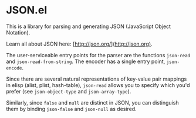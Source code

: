 # JSON.el


This is a library for parsing and generating JSON (JavaScript Object
Notation).

Learn all about JSON here: [http://json.org/](http://json.org).

The user-serviceable entry points for the parser are the functions
`json-read` and `json-read-from-string`. The encoder has a single
entry point, `json-encode`.

Since there are several natural representations of key-value pair
mappings in elisp (alist, plist, hash-table), `json-read` allows you
to specify which you'd prefer (see `json-object-type` and
`json-array-type`).

Similarly, since `false` and `null` are distinct in JSON, you can
distinguish them by binding `json-false` and `json-null` as desired.
